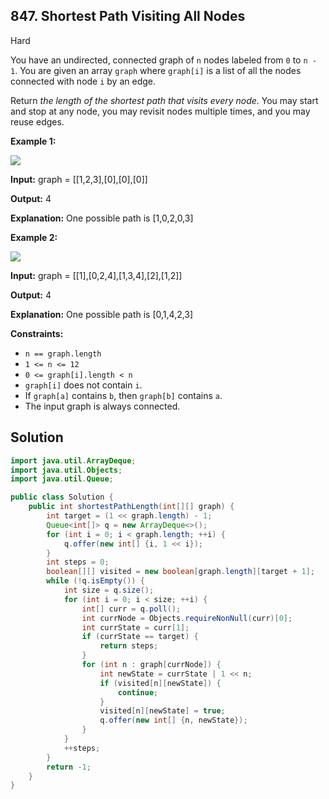 ## 847\. Shortest Path Visiting All Nodes

Hard

You have an undirected, connected graph of `n` nodes labeled from `0` to `n - 1`. You are given an array `graph` where `graph[i]` is a list of all the nodes connected with node `i` by an edge.

Return _the length of the shortest path that visits every node_. You may start and stop at any node, you may revisit nodes multiple times, and you may reuse edges.

**Example 1:**

![](https://assets.leetcode.com/uploads/2021/05/12/shortest1-graph.jpg)

**Input:** graph = [[1,2,3],[0],[0],[0]]

**Output:** 4

**Explanation:** One possible path is [1,0,2,0,3]

**Example 2:**

![](https://assets.leetcode.com/uploads/2021/05/12/shortest2-graph.jpg)

**Input:** graph = [[1],[0,2,4],[1,3,4],[2],[1,2]]

**Output:** 4

**Explanation:** One possible path is [0,1,4,2,3]

**Constraints:**

*   `n == graph.length`
*   `1 <= n <= 12`
*   `0 <= graph[i].length < n`
*   `graph[i]` does not contain `i`.
*   If `graph[a]` contains `b`, then `graph[b]` contains `a`.
*   The input graph is always connected.

## Solution

```java
import java.util.ArrayDeque;
import java.util.Objects;
import java.util.Queue;

public class Solution {
    public int shortestPathLength(int[][] graph) {
        int target = (1 << graph.length) - 1;
        Queue<int[]> q = new ArrayDeque<>();
        for (int i = 0; i < graph.length; ++i) {
            q.offer(new int[] {i, 1 << i});
        }
        int steps = 0;
        boolean[][] visited = new boolean[graph.length][target + 1];
        while (!q.isEmpty()) {
            int size = q.size();
            for (int i = 0; i < size; ++i) {
                int[] curr = q.poll();
                int currNode = Objects.requireNonNull(curr)[0];
                int currState = curr[1];
                if (currState == target) {
                    return steps;
                }
                for (int n : graph[currNode]) {
                    int newState = currState | 1 << n;
                    if (visited[n][newState]) {
                        continue;
                    }
                    visited[n][newState] = true;
                    q.offer(new int[] {n, newState});
                }
            }
            ++steps;
        }
        return -1;
    }
}
```